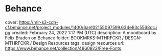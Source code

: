 # Behance

cover: https://mir-s3-cdn-cf.behance.net/project_modules/1400/6ae102155097599.634e83c5568dc.jpg
created: February 24, 2022 1:17 PM (UTC)
description: A moodboard by Felix Braden on Behance
folder: BOOKMRKS-MTHRFCKR / DESGN-MTHRFCKR / Design Resources
tags: design resources
url: https://www.behance.net/collection/4860923/Free-Fonts